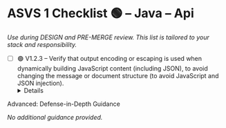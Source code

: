 # ASVS 1 Checklist 🟢 – Java – Api

_Use during DESIGN and PRE-MERGE review. This list is tailored to your stack and responsibility._

- [ ] 🟢 V1.2.3 – Verify that output encoding or escaping is used when dynamically building JavaScript content (including JSON), to avoid changing the message or document structure (to avoid JavaScript and JSON injection).
  <details>
<summary>Advanced: Defense-in-Depth Guidance</summary>

_No additional guidance provided._

</details>

